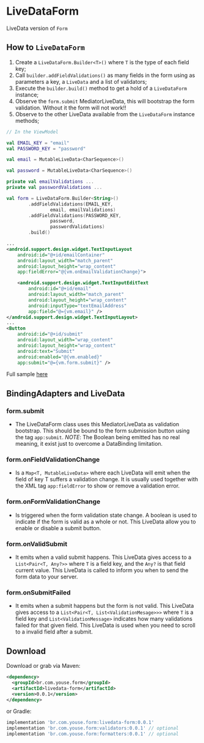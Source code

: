 LiveDataForm
========

LiveData version of `Form`

How to `LiveDataForm`
--------
1) Create a `LiveDataForm.Builder<T>()` where `T` is the type of each field key;
2) Call `builder.addFieldValidations()` as many fields in the form using as parameters a key, a `LiveData` and a list of validators;
3) Execute the `builder.build()` method to get a hold of a `LiveDataForm` instance;
4) Observe the `form.submit` MediatorLiveData<Boolean>, this will bootstrap the form validation. Without it the form will not work!!
5) Observe to the other LiveData available from the `LiveDataForm` instance methods;

``` kotlin
// In the ViewModel

val EMAIL_KEY = "email"
val PASSWORD_KEY = "password"

val email = MutableLiveData<CharSequence>()

val password = MutableLiveData<CharSequence>()

private val emailValidations ...
private val passwordValidations ...

val form = LiveDataForm.Builder<String>()
        .addFieldValidations(EMAIL_KEY,
                email, emailValidations)
        .addFieldValidations(PASSWORD_KEY,
                password,
                passwordValidations)
        .build()
```
```xml
...
<android.support.design.widget.TextInputLayout
    android:id="@+id/emailContainer"
    android:layout_width="match_parent"
    android:layout_height="wrap_content"
    app:fieldError="@{vm.onEmailValidationChange}">

    <android.support.design.widget.TextInputEditText
        android:id="@+id/email"
        android:layout_width="match_parent"
        android:layout_height="wrap_content"
        android:inputType="textEmailAddress"
        app:field="@={vm.email}" />
</android.support.design.widget.TextInputLayout>
...
<Button
    android:id="@+id/submit"
    android:layout_width="wrap_content"
    android:layout_height="wrap_content"
    android:text="Submit"
    android:enabled="@{vm.enabled}"
    app:submit="@={vm.form.submit}" />
```

Full sample [here](https://github.com/youse-seguradora/form/blob/master/app/src/main/kotlin/br/com/youse/forms/samples/livedata/LiveDataLoginActivity.kt)

BindingAdapters and LiveData
--------
### form.submit
 - The LiveDataForm class uses this MediatorLiveData as validation bootstrap. This should be bound to the form submission button
 using the tag `app:submit`. *NOTE*: The Boolean being emitted has no real meaning, it exist just to overcome a DataBinding limitation.

### form.onFieldValidationChange
 - Is a `Map<T, MutableLiveData>` where each LiveData will emit when the field of key T suffers a validation change.
 It is usually used together with the XML tag `app:fieldError` to show or remove a validation error.

### form.onFormValidationChange
 - Is triggered when the form validation state change. A boolean is used to indicate if the form is valid as a whole or not.
 This LiveData allow you to enable or disable a submit button.

### form.onValidSubmit
 - It emits when a valid submit happens. This LiveData gives access to a `List<Pair<T, Any?>>` where `T` is a field key, and the `Any?` is that field current value.
 This LiveData is called to inform you when to send the form data to your server.

### form.onSubmitFailed
 - It emits when a submit happens but the form is not valid. This LiveData gives access to a `List<Pair<T, List<ValidationMesage>>>` where `T` is a field key and `List<ValidationMessage>` indicates how many validations failed for that given field.
 This LiveData is used when you need to scroll to a invalid field after a submit.

Download
--------

Download or grab via Maven:
```xml
<dependency>
  <groupId>br.com.youse.form</groupId>
  <artifactId>livedata-form</artifactId>
  <version>0.0.1</version>
</dependency>
```
or Gradle:
```groovy
implementation 'br.com.youse.form:livedata-form:0.0.1'
implementation 'br.com.youse.form:validators:0.0.1' // optional
implementation 'br.com.youse.form:formatters:0.0.1' // optional
```


